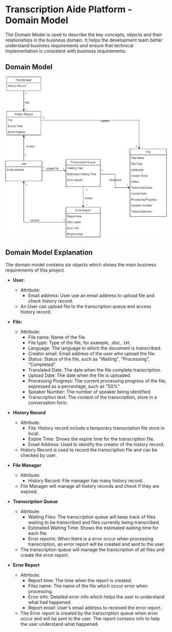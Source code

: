 # Transcription Aide Platform - Domain Model

The Domain Model is used to describe the key concepts, objects and their relationships in the business domain. It helps the development team better understand business requirements and ensure that technical implementation is consistent with business requirements.

## Domain Model

![domain_model](../imgs/Architecture%20diagram/domain_model.png)

## Domain Model Explanation

The domain model contains six objects which shows the main business requirements of this project.

- **User:**
  - Attribute:
    - Email address: User use an email address to upload file and check history record.
  - An User can upload file to the transcription queue and access history record.
- **File:**

  - Attribute:
    - File name: Name of the file.
    - File type: Type of the file, for example, .doc, .txt.
    - Language: The language in which the document is transcribed.
    - Creator email: Email address of the user who upload the file.
    - Status: Status of the file, such as "Waiting", "Processing", "Completed".
    - Translated Date: The date when the file complete transcription.
    - Upload Date: The date when the file is uploaded.
    - Processing Progress: The current processing progress of the file, expressed as a percentage, such as "50%".
    - Speaker Number: The number of speaker being identified.
    - Transcription text: The content of the transcription, store in a conversation form.

- **History Record**
  - Attribute:
    - File: History record include a temporary transcription file store in local.
    - Expire Time: Shows the expire time for the transcription file.
    - Email Address: Used to identify the creator of the history record.
  - History Record is used to record the transcription file and can be checked by user.
- **File Manager**
  - Attribute:
    - History Record: File manager has many history record.
  - File Manager will manage all history records and check if they are expired.
- **Transcription Queue**
  - Attribute:
    - Waiting Files: The transcription queue will keep track of files waiting to be transcribed and files currently being transcribed.
    - Estimated Waiting Time: Shows the estimated waiting time for each file.
    - Error reports: When there is a error occur when processing transcription, an error report will be created and sent to the user.
  - The transcription queue will manage the transcription of all files and create the error report.
- **Error Report**
  - Attribute:
    - Report time: The time when the report is created.
    - Files name: The name of the file which occur error when processing.
    - Error info: Detailed error info which helps the user to understand what had happened.
    - Report email: User's email address to received the error report.
  - The Error report is created by the transcription queue when error occur and will be sent to the user. The report contains info to help the user understand what happened.
